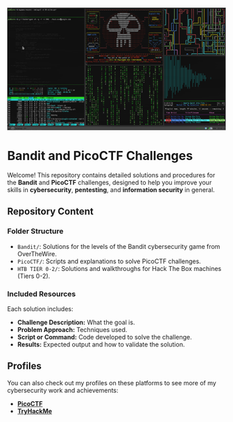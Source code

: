 
![Banner de Hacking](images/hacking.gif)

# **Bandit and PicoCTF Challenges**

Welcome! This repository contains detailed solutions and procedures for the **Bandit** and **PicoCTF** challenges, designed to help you improve your skills in **cybersecurity**, **pentesting**, and **information security** in general.

## **Repository Content**

### **Folder Structure**

- `Bandit/`: Solutions for the levels of the Bandit cybersecurity game from OverTheWire.
- `PicoCTF/`: Scripts and explanations to solve PicoCTF challenges.
- `HTB TIER 0-2/`: Solutions and walkthroughs for Hack The Box machines (Tiers 0-2).

### **Included Resources**

Each solution includes:

- **Challenge Description:** What the goal is.
- **Problem Approach:** Techniques used.
- **Script or Command:** Code developed to solve the challenge.
- **Results:** Expected output and how to validate the solution.

## **Profiles**

You can also check out my profiles on these platforms to see more of my cybersecurity work and achievements:

- [**PicoCTF**](https://play.picoctf.org/users/YodaCholo)
- [**TryHackMe**](https://tryhackme.com/r/p/YodaCholo)
